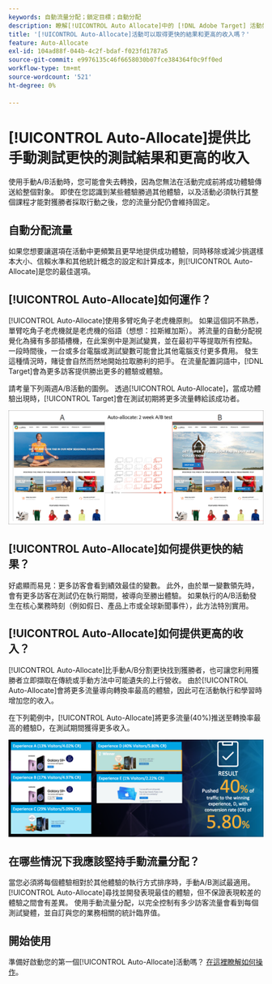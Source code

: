 ```yaml
---
keywords: 自動流量分配；鎖定目標；自動分配
description: 瞭解[!UICONTROL Auto Allocate]中的 [!DNL Adobe Target] 活動如何從兩個或多個體驗中識別獲勝者，並自動重新分配更多流量給獲勝者。
title: '[!UICONTROL Auto-Allocate]活動可以取得更快的結果和更高的收入嗎？'
feature: Auto-Allocate
exl-id: 104ad88f-044b-4c2f-bdaf-f023fd1787a5
source-git-commit: e9976135c46f6658030b07fce384364f0c9ff0ed
workflow-type: tm+mt
source-wordcount: '521'
ht-degree: 0%

---
```


# [!UICONTROL Auto-Allocate]提供比手動測試更快的測試結果和更高的收入

使用手動A/B活動時，您可能會失去轉換，因為您無法在活動完成前將成功體驗傳送給整個對象。 即使在您認識到某些體驗勝過其他體驗，以及活動必須執行其整個課程才能對獲勝者採取行動之後，您的流量分配仍會維持固定。

## 自動分配流量

如果您想要讓選項在活動中更頻繁且更早地提供成功體驗，同時移除或減少挑選樣本大小、信賴水準和其他統計概念的設定和計算成本，則[!UICONTROL Auto-Allocate]是您的最佳選項。

## [!UICONTROL Auto-Allocate]如何運作？

[!UICONTROL Auto-Allocate]使用多臂吃角子老虎機原則。 如果這個詞不熟悉，單臂吃角子老虎機就是老虎機的俗語（想想：拉斯維加斯）。 將流量的自動分配視覺化為擁有多部插槽機，在此案例中是測試變異，並在最初平等提取所有控點。 一段時間後，一台或多台電腦或測試變數可能會比其他電腦支付更多費用。 發生這種情況時，賭徒會自然而然地開始拉取勝利的把手。 在流量配置詞語中，[!DNL Target]會為更多訪客提供勝出更多的體驗或體驗。

請考量下列兩週A/B活動的圖例。 透過[!UICONTROL Auto-Allocate]，當成功體驗出現時，[!UICONTROL Target]會在測試初期將更多流量轉給該成功者。

![自動分配插圖](/help/main/c-activities/automated-traffic-allocation/assets/Auto-Allocate-test.png)

## [!UICONTROL Auto-Allocate]如何提供更快的結果？

好處顯而易見：更多訪客會看到績效最佳的變數。 此外，由於單一變數領先時，會有更多訪客在測試仍在執行期間，被導向至勝出體驗。 如果執行的A/B活動發生在核心業務時刻（例如假日、產品上市或全球新聞事件），此方法特別實用。

## [!UICONTROL Auto-Allocate]如何提供更高的收入？

[!UICONTROL Auto-Allocate]比手動A/B分割更快找到獲勝者，也可讓您利用獲勝者立即擷取在傳統或手動方法中可能遺失的上行營收。 由於[!UICONTROL Auto-Allocate]會將更多流量導向轉換率最高的體驗，因此可在活動執行和學習時增加您的收入。

在下列範例中，[!UICONTROL Auto-Allocate]將更多流量(40%)推送至轉換率最高的體驗D，在測試期間獲得更多收入。

![自動分配提供較高的收入圖例](/help/main/c-activities/automated-traffic-allocation/assets/five-experiences.png)

## 在哪些情況下我應該堅持手動流量分配？

當您必須將每個體驗相對於其他體驗的執行方式排序時，手動A/B測試最適用。 [!UICONTROL Auto-Allocate]尋找並開發表現最佳的體驗，但不保證表現較差的體驗之間會有差異。 使用手動流量分配，以完全控制有多少訪客流量會看到每個測試變體，並自訂與您的業務相關的統計臨界值。

## 開始使用

準備好啟動您的第一個[!UICONTROL Auto-Allocate]活動嗎？ [在這裡瞭解如何操作](/help/main/c-activities/automated-traffic-allocation/automated-traffic-allocation.md)。
